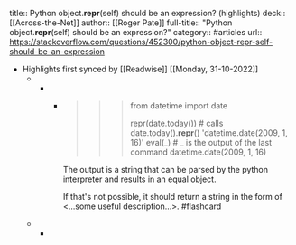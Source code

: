title:: Python object.__repr__(self) should be an expression? (highlights)
deck:: [[Across-the-Net]]
author:: [[Roger Pate]]
full-title:: "Python object.__repr__(self) should be an expression?"
category:: #articles
url:: https://stackoverflow.com/questions/452300/python-object-repr-self-should-be-an-expression

- Highlights first synced by [[Readwise]] [[Monday, 31-10-2022]]
	- -
		- >>> from datetime import date
		  >>>
		  >>> repr(date.today())        # calls date.today().__repr__()
		  'datetime.date(2009, 1, 16)'
		  >>> eval(_)                   # _ is the output of the last command
		  datetime.date(2009, 1, 16)
		  
		  The output is a string that can be parsed by the python interpreter and results in an equal object.
		  
		  If that's not possible, it should return a string in the form of <...some useful description...>. #flashcard
	- -